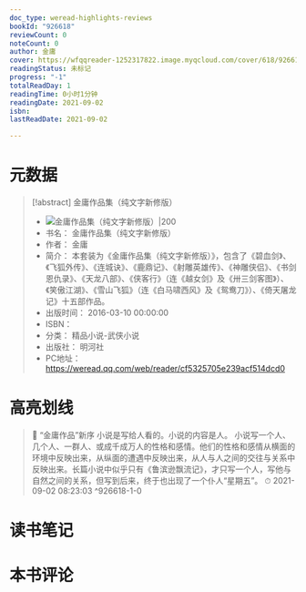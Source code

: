 ```yaml
---
doc_type: weread-highlights-reviews
bookId: "926618"
reviewCount: 0
noteCount: 0
author: 金庸
cover: https://wfqqreader-1252317822.image.myqcloud.com/cover/618/926618/t7_926618.jpg
readingStatus: 未标记
progress: "-1"
totalReadDay: 1
readingTime: 0小时1分钟
readingDate: 2021-09-02
isbn: 
lastReadDate: 2021-09-02

---
```

# 元数据
> [!abstract] 金庸作品集（纯文字新修版）
> - ![ 金庸作品集（纯文字新修版）|200](https://wfqqreader-1252317822.image.myqcloud.com/cover/618/926618/t7_926618.jpg)
> - 书名： 金庸作品集（纯文字新修版）
> - 作者： 金庸
> - 简介： 本套装为《金庸作品集（纯文字新修版）》，包含了《碧血剑》、《飞狐外传》、《连城诀》、《鹿鼎记》、《射雕英雄传》、《神雕侠侣》、《书剑恩仇录》、《天龙八部》、《侠客行》（连《越女剑》及《卅三剑客图》）、《笑傲江湖》、《雪山飞狐》（连《白马啸西风》及《鸳鸯刀》）、《倚天屠龙记》十五部作品。
> - 出版时间： 2016-03-10 00:00:00
> - ISBN： 
> - 分类： 精品小说-武侠小说
> - 出版社： 明河社
> - PC地址：https://weread.qq.com/web/reader/cf5325705e239acf514dcd0

# 高亮划线



> 📌 “金庸作品”新序
   小说是写给人看的。小说的内容是人。
   小说写一个人、几个人、一群人、或成千成万人的性格和感情。他们的性格和感情从横面的环境中反映出来，从纵面的遭遇中反映出来，从人与人之间的交往与关系中反映出来。长篇小说中似乎只有《鲁滨逊飘流记》，才只写一个人，写他与自然之间的关系，但写到后来，终于也出现了一个仆人“星期五”。 
> ⏱ 2021-09-02 08:23:03 ^926618-1-0

# 读书笔记

# 本书评论

